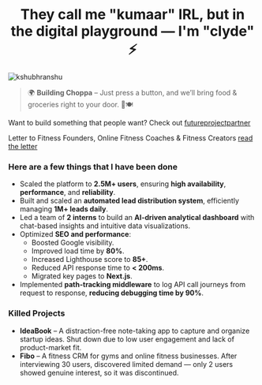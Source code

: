 <h1 align="center">They call me "kumaar" IRL, but in the digital playground — I'm "clyde" ⚡</h1>

<p align="left">
  <img src="https://komarev.com/ghpvc/?username=kshubhranshu&label=Profile%20views&color=0e75b6&style=flat" alt="kshubhranshu" />
</p>

<blockquote align="left">
  🌍 <strong>Building Choppa</strong> –
  Just press a button, and we’ll bring food & groceries right to your door. 🛒🍽️
</blockquote>

<p align="left">
  Want to build something that people want? Check out <a href="https://futureprojectpartner.netlify.app/" target="_blank">futureprojectpartner</a>
</p>
<p align="left">
  Letter to Fitness Founders, Online Fitness Coaches & Fitness Creators <a href="https://futureprojectpartner.netlify.app" target="_blank">read the letter</a>
</p>
<h3>Here are a few things that I have been done</h3>
<ul>
  <li>Scaled the platform to <strong>2.5M+ users</strong>, ensuring <strong>high availability</strong>, <strong>performance</strong>, and <strong>reliability</strong>.</li>
  <li>Built and scaled an <strong>automated lead distribution system</strong>, efficiently managing <strong>1M+ leads daily</strong>.</li>
  <li>Led a team of <strong>2 interns</strong> to build an <strong>AI-driven analytical dashboard</strong> with chat-based insights and intuitive data visualizations.</li>
  <li>Optimized <strong>SEO and performance</strong>:
    <ul>
      <li>Boosted Google visibility.</li>
      <li>Improved load time by <strong>80%</strong>.</li>
      <li>Increased Lighthouse score to <strong>85+</strong>.</li>
      <li>Reduced API response time to <strong>&lt; 200ms</strong>.</li>
      <li>Migrated key pages to <strong>Next.js</strong>.</li>
    </ul>
  </li>
  <li>Implemented <strong>path-tracking middleware</strong> to log API call journeys from request to response, <strong>reducing debugging time by 90%</strong>.</li>
</ul>

<h3>Killed Projects</h3>
<ul>
  <li><strong>IdeaBook</strong> – A distraction-free note-taking app to capture and organize startup ideas. Shut down due to low user engagement and lack of product-market fit.</li>
  <li><strong>Fibo</strong> – A fitness CRM for gyms and online fitness businesses. After interviewing 30 users, discovered limited demand — only 2 users showed genuine interest, so it was discontinued.</li>
</ul>

